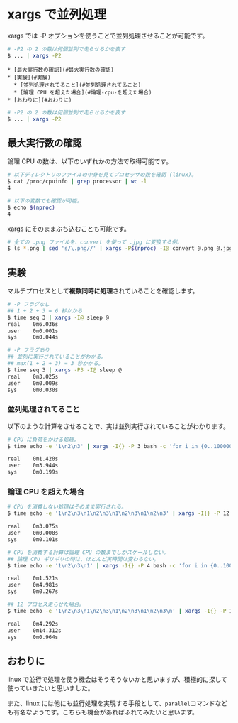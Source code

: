# xargs で並列処理

xargs では -P オプションを使うことで並列処理させることが可能です。

```sh
# -P2 の 2 の数は何個並列で走らせるかを表す
$ ... | xargs -P2
```

```
* [最大実行数の確認](#最大実行数の確認)
* [実験](#実験)
  * [並列処理されてること](#並列処理されてること)
  * [論理 CPU を超えた場合](#論理-cpu-を超えた場合)
* [おわりに](#おわりに)
```

```sh
# -P2 の 2 の数は何個並列で走らせるかを表す
$ ... | xargs -P2
```

## 最大実行数の確認

論理 CPU の数は、以下のいずれかの方法で取得可能です。

```sh
# 以下ディレクトリのファイルの中身を見てプロセッサの数を確認 (linux)。
$ cat /proc/cpuinfo | grep processor | wc -l
4

# 以下の変数でも確認が可能。
$ echo $(nproc)
4
```

xargs にそのままぶち込むことも可能です。

```sh
# 全ての .png ファイルを、convert を使って .jpg に変換する例。
$ ls *.png | sed 's/\.png//' | xargs -P$(nproc) -I@ convert @.png @.jpg
```

## 実験

マルチプロセスとして**複数同時に処理**されていることを確認します。

```sh
# -P フラグなし
## 1 + 2 + 3 = 6 秒かかる
$ time seq 3 | xargs -I@ sleep @
real    0m6.036s
user    0m0.001s
sys     0m0.044s

# -P フラグあり
## 並列に実行されていることがわかる。
## max(1 + 2 + 3) = 3 秒かかる。
$ time seq 3 | xargs -P3 -I@ sleep @
real    0m3.025s
user    0m0.009s
sys     0m0.030s
```

### 並列処理されてること

以下のような計算をさせることで、実は並列実行されていることがわかります。

``` sh
# CPU に負荷をかける処理。
$ time echo -e '1\n2\n3' | xargs -I{} -P 3 bash -c 'for i in {0..100000}; do sum=$(($sum + $i)); done'

real    0m1.420s
user    0m3.944s
sys     0m0.199s
```


### 論理 CPU を超えた場合

``` sh
# CPU を消費しない処理はそのまま実行される。
$ time echo -e '1\n2\n3\n1\n2\n3\n1\n2\n3\n1\n2\n3' | xargs -I{} -P 12 sleep {}

real    0m3.075s
user    0m0.008s
sys     0m0.101s

# CPU を消費する計算は論理 CPU の数までしかスケールしない。
## 論理 CPU ギリギリの時は、ほとんど実時間は変わらない。
$ time echo -e '1\n2\n3\n1' | xargs -I{} -P 4 bash -c 'for i in {0..100000}; do sum=$(($sum + $i)); done'

real    0m1.521s
user    0m4.981s
sys     0m0.267s

## 12 プロセス走らせた場合。
$ time echo -e '1\n2\n3\n1\n2\n3\n1\n2\n3\n1\n2\n3\n' | xargs -I{} -P 12 bash -c 'for i in {0..100000}; do sum=$(($sum + $i)); done'

real    0m4.292s
user    0m14.312s
sys     0m0.964s
```

## おわりに

linux で並行で処理を使う機会はそうそうないかと思いますが、積極的に探して使っていきたいと思いました。

また、linux には他にも並行処理を実現する手段として、`parallel`コマンドなども有名なようです。こちらも機会があればふれてみたいと思います。

